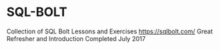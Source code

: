 # SQL-BOLT
Collection of SQL Bolt Lessons and Exercises
https://sqlbolt.com/
Great Refresher and Introduction
Completed July 2017
